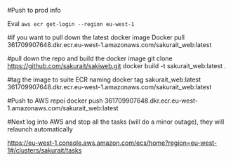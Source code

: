 #Push to prod info

Eval `aws ecr get-login --region eu-west-1`

#if you want to pull down the latest docker image 
Docker pull 361709907648.dkr.ecr.eu-west-1.amazonaws.com/sakurait_web:latest

#pull down the repo and build the docker image
git clone https://github.com/sakurait/sakiweb.git
docker build -t sakurait_web:latest .

#tag the image to suite ECR naming
docker tag sakurait_web:latest 361709907648.dkr.ecr.eu-west-1.amazonaws.com/sakurait_web:latest

#Push to AWS repoi
docker push 361709907648.dkr.ecr.eu-west-1.amazonaws.com/sakurait_web:latest

#Next log into AWS and stop all the tasks (will do a minor outage), they will relaunch automatically

https://eu-west-1.console.aws.amazon.com/ecs/home?region=eu-west-1#/clusters/sakurait/tasks


